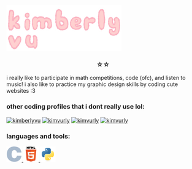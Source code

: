 <img src="kimberly_logo.png" style="width: 300px">
<h3 align="center">☆☆</h3>

<p align="left">i really like to participate in math competitions, code (ofc), and listen to music! i also like to practice my graphic design skills by coding cute websites :3</p>

<h3 align="left">other coding profiles that i dont really use lol:</h3>
<p align="left">
<a href="https://kaggle.com/kimberlyvu" target="blank"><img align="center" src="https://raw.githubusercontent.com/rahuldkjain/github-profile-readme-generator/master/src/images/icons/Social/kaggle.svg" alt="kimberlyvu" height="30" width="40" /></a>
<a href="https://www.codechef.com/users/kimvurly" target="blank"><img align="center" src="https://cdn.jsdelivr.net/npm/simple-icons@3.1.0/icons/codechef.svg" alt="kimvurly" height="30" width="40" /></a>
<a href="https://www.hackerrank.com/kimvurly" target="blank"><img align="center" src="https://raw.githubusercontent.com/rahuldkjain/github-profile-readme-generator/master/src/images/icons/Social/hackerrank.svg" alt="kimvurly" height="30" width="40" /></a>
<a href="https://www.leetcode.com/kimvurly" target="blank"><img align="center" src="https://raw.githubusercontent.com/rahuldkjain/github-profile-readme-generator/master/src/images/icons/Social/leet-code.svg" alt="kimvurly" height="30" width="40" /></a>
</p>

<h3 align="left">languages and tools:</h3>
<p align="left"> <a href="https://www.cprogramming.com/" target="_blank" rel="noreferrer"> <img src="https://raw.githubusercontent.com/devicons/devicon/master/icons/c/c-original.svg" alt="c" width="40" height="40"/> </a> <a href="https://www.w3.org/html/" target="_blank" rel="noreferrer"> <img src="https://raw.githubusercontent.com/devicons/devicon/master/icons/html5/html5-original-wordmark.svg" alt="html5" width="40" height="40"/> </a> <a href="https://www.python.org" target="_blank" rel="noreferrer"> <img src="https://raw.githubusercontent.com/devicons/devicon/master/icons/python/python-original.svg" alt="python" width="40" height="40"/> </a> </p>

<!---
kimvurly/kimvurly is a ✨ special ✨ repository because its `README.md` (this file) appears on your GitHub profile.
You can click the Preview link to take a look at your changes.
--->
